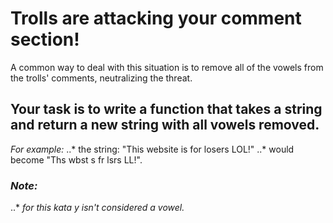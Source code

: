 # Trolls are attacking your comment section!

A common way to deal with this situation is to remove all of the vowels from the trolls' comments, neutralizing the threat.

## Your task is to write a function that takes a string and return a new string with all vowels removed.

*For example:*
..* the string: "This website is for losers LOL!"
..* would become "Ths wbst s fr lsrs LL!".

### *Note:*
..* *for this kata y isn't considered a vowel.*